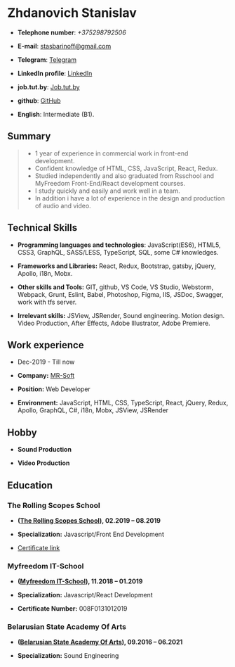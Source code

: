 # Zhdanovich Stanislav

- **Telephone number**: _+375298792506_

- **E-mail**: [stasbarinoff@gmail.com](stasbarinoff@gmail.com)

- **Telegram**: [Telegram](https://t.me/stasbarinoff)

- **LinkedIn profile**: [LinkedIn](https://www.linkedin.com/in/stanislav-zhdanovich/)

- **job.tut.by**: [Job.tut.by](https://jobs.tut.by/resume/e29ad211ff0759e1090039ed1f42795a6e5267)

- **github**: [GitHub](https://github.com/Stassras)

- **English**: Intermediate (B1).

## Summary

> - 1 year of experience in commercial work in front-end development. 
> - Сonfident knowledge of HTML, CSS, JavaScript, React, Redux. 
> - Studied independently and also graduated from Rsschool and MyFreedom Front-End/React development courses. 
> - I study quickly and easily and work well in a team. 
> - In addition i have a lot of experience in the design and production of audio and video.

## Technical Skills

- **Programming languages and technologies**: JavaScript(ES6), HTML5, CSS3, GraphQL, SASS/LESS, TypeScript, SQL, some C# knowledges.

- **Frameworks and Libraries:** React, Redux, Bootstrap, gatsby, jQuery, Apollo, i18n, Mobx.

- **Other skills and Tools:** GIT, github, VS Code, VS Studio, Webstorm, Webpack, Grunt, Eslint, Babel, Photoshop, Figma, IIS, JSDoc, Swagger, work with tfs server.

- **Irrelevant skills:** JSView, JSRender, Sound engineering. Motion design. Video Production, After Effects, Adobe Illustrator, Adobe Premiere.

## Work experience  

- Dec-2019 - Till now  

- **Company:** [MR-Soft](https://www.mrsoft.by/) 

- **Position:** Web Developer  

- **Environment:** JavaScript, HTML, CSS, TypeScript, React, jQuery, Redux, Apollo, GraphQL, C#, i18n, Mobx, JSView, JSRender

## Hobby

- **Sound Production**

- **Video Production**

## Education

### The Rolling Scopes School

- **([The Rolling Scopes School](https://school.rollingscopes.com/)), 02.2019 – 08.2019**

- **Specialization:** Javascript/Front End Development

- [Certificate link](https://app.rs.school/certificate/92eb5q8q)

### Myfreedom IT-School

- **([Myfreedom IT-School](https://myfreedom.by/)), 11.2018 – 01.2019**

- **Specialization:** Javascript/React Development

- **Certificate Number:** 008F0131012019

### Belarusian State Academy Of Arts

- **([Belarusian State Academy Of Arts](http://bdam.by/)), 09.2016 – 06.2021**

- **Specialization:** Sound Engineering


